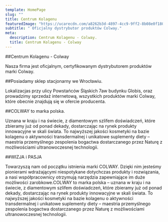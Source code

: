 ```yaml
---
template: HomePage
slug: ""
title: Centrum Kolagenu
featuredImage: "https://ucarecdn.com/a8262b3d-4897-4cc9-9ff2-8b08e0f18071/"
subtitle: " Oficjalny dystrybutor produktów Colway."
meta:
  description: Centrum Kolagenu - Colway.
  title: Centrum Kolagenu - Colway
---
```


##Centrum Kolagenu - Colway

Nasza firma jest oficjalnym, certyfikowanym dystrybutorem produktów marki Colway.

##Posiadamy sklep stacjonarny we Wrocławiu.

Lokalizacjas przy ulicy Powstańców Śląskich 7aw budynku Globis, oraz prowadzimy sprzedaż internetową, wszystkich produktów marki Colway, które obecnie znajdują się w ofercie producenta.

##COLWAY to marka polska.

Uznana w kraju i na świecie, z diamentowym szlifem doświadczeń, które zbieramy już od ponad dekady, dostarczając na rynek produkty innowacyjne w skali świata. To najwyższej jakości kosmetyki na bazie kolagenu o aktywności transdermalnej i unikatowe suplementy diety – maestria przemyślnego zespolenia bogactwa dostarczanego przez Naturę z możliwościami ultranowoczesnej technologii.

##WIZJA i PASJA

Towarzyszą nam od początku istnienia marki COLWAY. Dzięki nim jesteśmy pionierami wdrażającymi niespotykane dotychczas produkty i rozwiązania, a nasi współpracownicy otrzymują narzędzia zapewniające im duże możliwości zarobkowe.COLWAY to marka polska – uznana w kraju i na świecie, z diamentowym szlifem doświadczeń, które zbieramy już od ponad dekady, dostarczając na rynek produkty innowacyjne w skali świata. To najwyższej jakości kosmetyki na bazie kolagenu o aktywności transdermalnej i unikatowe suplementy diety – maestria przemyślnego zespolenia bogactwa dostarczanego przez Naturę z możliwościami ultranowoczesnej technologii.
